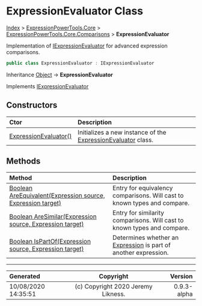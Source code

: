 ﻿# ExpressionEvaluator Class

[Index](../index.md) > [ExpressionPowerTools.Core](ExpressionPowerTools.Core.a.md) > [ExpressionPowerTools.Core.Comparisons](ExpressionPowerTools.Core.Comparisons.n.md) > **ExpressionEvaluator**

Implementation of [IExpressionEvaluator](ExpressionPowerTools.Core.Signatures.IExpressionEvaluator.i.md) for advanced
            expression comparisons.

```csharp
public class ExpressionEvaluator : IExpressionEvaluator
```

Inheritance [Object](https://docs.microsoft.com/dotnet/api/system.object) → **ExpressionEvaluator**

Implements  [IExpressionEvaluator](ExpressionPowerTools.Core.Signatures.IExpressionEvaluator.i.md) 

## Constructors

| Ctor | Description |
| :-- | :-- |
| [ExpressionEvaluator()](ExpressionPowerTools.Core.Comparisons.ExpressionEvaluator.ctor.md#expressionevaluator) | Initializes a new instance of the [ExpressionEvaluator](ExpressionPowerTools.Core.Comparisons.ExpressionEvaluator.cs.md) class. |
## Methods

| Method | Description |
| :-- | :-- |
| [Boolean AreEquivalent(Expression source, Expression target)](ExpressionPowerTools.Core.Comparisons.ExpressionEvaluator.AreEquivalent.m.md) | Entry for equivalency comparisons. Will cast to            known types and compare. |
| [Boolean AreSimilar(Expression source, Expression target)](ExpressionPowerTools.Core.Comparisons.ExpressionEvaluator.AreSimilar.m.md) | Entry for similarity comparisons. Will cast to            known types and compare. |
| [Boolean IsPartOf(Expression source, Expression target)](ExpressionPowerTools.Core.Comparisons.ExpressionEvaluator.IsPartOf.m.md) | Determines whether an [Expression](https://docs.microsoft.com/dotnet/api/system.linq.expressions.expression) is part of another expression. |

---

| Generated | Copyright | Version |
| :-- | :-: | --: |
| 10/08/2020 14:35:51 | (c) Copyright 2020 Jeremy Likness. | 0.9.3-alpha |
